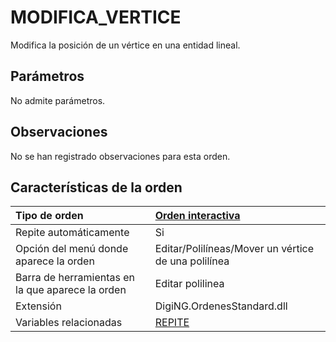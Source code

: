 # MODIFICA\_VERTICE

Modifica la posición de un vértice en una entidad lineal.

## Parámetros

No admite parámetros.

## Observaciones

No se han registrado observaciones para esta orden.

## Características de la orden

| Tipo de orden | [Orden interactiva](modifica-vertice.md) |
| :--- | :--- |
| Repite automáticamente | Si |
| Opción del menú donde aparece la orden | Editar/Polilíneas/Mover un vértice de una polilínea |
| Barra de herramientas en la que aparece la orden | Editar polilinea |
| Extensión | DigiNG.OrdenesStandard.dll |
| Variables relacionadas | [REPITE](/digi3d-net/referencia/digi3d.net/ventana-de-dibujo/ordenes/m/REPITE.html) |

